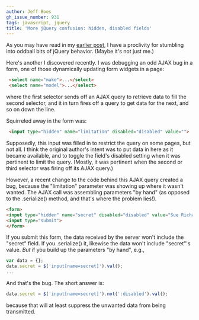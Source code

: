 ```yaml
---
author: Jeff Boes
gh_issue_number: 931
tags: javascript, jquery
title: 'More jQuery confusion: hidden, disabled fields'
---
```


As you may have read in my [earlier post](/blog/2014/01/20/unbalanced-html-considered-harmful-for), I have a proclivity for stumbling into oddball bits of jQuery behavior. (Maybe it's not just me.)

Here's another I discovered recently. I was debugging an odd AJAX bug in a form, one of those dynamically updating form widgets in a page:

```html
 <select name="make">...</select>
 <select name="model">...</select>
```

where the first selector sends off an AJAX query to retrieve data to fill the second selector, and it in turn fires off a query to get data for the next, and so on down the line.

Squirreled away in the form was:

```html
 <input type="hidden" name="limitation" disabled="disabled" value="">
```

Supposedly, this input was filled in to restrict the query on some pages, but not all. I think the original author's intent was to put data in here as it became available, and to toggle the field's disabled setting when it was pertinent to limit the query. (Mostly, it was pertinent when the second or third selector was firing off its AJAX query.)

However, a recent change to the code behind this AJAX query created a bug, because the "limitation" parameter was showing up where it wasn't wanted. The AJAX call was assembling parameters "by hand" (as opposed to the .serialize() method, and that's where the problem lies!).

```html
<form>
<input type="hidden" name="secret" disabled="disabled" value="Sue Richards">
<input type="submit">
</form>
```

If you submit this form, the data received by the server won't include the "secret" field. If you .serialize() it, likewise the data won't include "secret"'s value. *But* if you build up the parameters "by hand", e.g.,

```javascript
var data = {};
data.secret = $('input[name=secret]').val();
...
```

And that's the bug. The short answer is:

```javascript
data.secret = $('input[name=secret]').not(':disabled').val();
```

because that will at least suppress the unwanted data from being transmitted.
